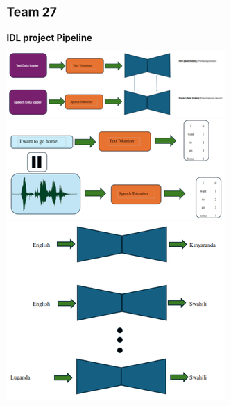 # Team 27
## IDL project Pipeline

![](pics/Screenshot%20from%202024-03-15%2018-29-16.png)
![](pics/Screenshot%20from%202024-03-15%2018-26-38.png)
![](pics/Screenshot%20from%202024-03-15%2018-26-52.png)